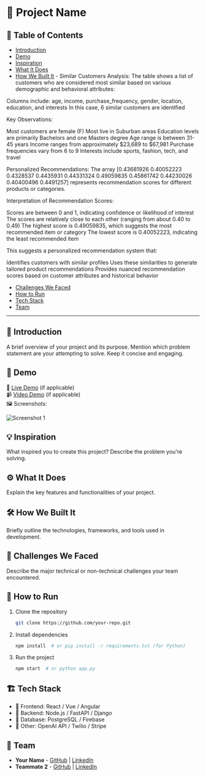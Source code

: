 # 🚀 Project Name

## 📌 Table of Contents
- [Introduction](#introduction)
- [Demo](#demo)
- [Inspiration](#inspiration)
- [What It Does](#what-it-does)
- [How We Built It](#how-we-built-it) - Similar Customers Analysis:
The table shows a list of customers who are considered most similar based on various demographic and behavioral attributes:


Columns include: age, income, purchase_frequency, gender, location, education, and interests
In this case, 6 similar customers are identified

Key Observations:

Most customers are female (F)
Most live in Suburban areas
Education levels are primarily Bachelors and one Masters degree
Age range is between 31-45 years
Income ranges from approximately $23,689 to $67,981
Purchase frequencies vary from 6 to 9
Interests include sports, fashion, tech, and travel


Personalized Recommendations:
The array [0.43681926 0.40052223 0.4328537 0.4435931 0.44331324 0.49059835 0.45861742 0.44230026 0.40400496 0.4491257] represents recommendation scores for different products or categories.

Interpretation of Recommendation Scores:

Scores are between 0 and 1, indicating confidence or likelihood of interest
The scores are relatively close to each other (ranging from about 0.40 to 0.49)
The highest score is 0.49059835, which suggests the most recommended item or category
The lowest score is 0.40052223, indicating the least recommended item

This suggests a personalized recommendation system that:

Identifies customers with similar profiles
Uses these similarities to generate tailored product recommendations
Provides nuanced recommendation scores based on customer attributes and historical behavior
- [Challenges We Faced](#challenges-we-faced)
- [How to Run](#how-to-run)
- [Tech Stack](#tech-stack)
- [Team](#team)

---

## 🎯 Introduction
A brief overview of your project and its purpose. Mention which problem statement are your attempting to solve. Keep it concise and engaging.

## 🎥 Demo
🔗 [Live Demo](#) (if applicable)  
📹 [Video Demo](#) (if applicable)  
🖼️ Screenshots:

![Screenshot 1](link-to-image)

## 💡 Inspiration
What inspired you to create this project? Describe the problem you're solving.

## ⚙️ What It Does
Explain the key features and functionalities of your project.

## 🛠️ How We Built It
Briefly outline the technologies, frameworks, and tools used in development.

## 🚧 Challenges We Faced
Describe the major technical or non-technical challenges your team encountered.

## 🏃 How to Run
1. Clone the repository  
   ```sh
   git clone https://github.com/your-repo.git
   ```
2. Install dependencies  
   ```sh
   npm install  # or pip install -r requirements.txt (for Python)
   ```
3. Run the project  
   ```sh
   npm start  # or python app.py
   ```

## 🏗️ Tech Stack
- 🔹 Frontend: React / Vue / Angular
- 🔹 Backend: Node.js / FastAPI / Django
- 🔹 Database: PostgreSQL / Firebase
- 🔹 Other: OpenAI API / Twilio / Stripe

## 👥 Team
- **Your Name** - [GitHub](#) | [LinkedIn](#)
- **Teammate 2** - [GitHub](#) | [LinkedIn](#)
